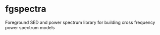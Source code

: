 # fgspectra
Foreground SED and power spectrum library for building cross frequency power spectrum models

